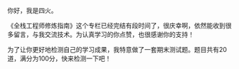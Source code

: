 
你好，我是四火。

《全栈工程师修炼指南》这个专栏已经完结有段时间了，很庆幸啊，依然能收到很多留言，与我交流技术。为认真学习的你点赞，也很感谢你的支持！

为了让你更好地检测自己的学习成果，我特意做了一套期末测试题。题目共有20道，满分为100分，快来检测一下吧！

[<img src="https://static001.geekbang.org/resource/image/28/a4/28d1be62669b4f3cc01c36466bf811a4.png" alt="">](http://time.geekbang.org/quiz/intro?act_id=115&amp;exam_id=248)

